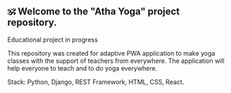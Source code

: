 ## 🕉 Welcome to the "Atha Yoga" project repository.

Educational project in progress

This repository was created for adaptive PWA application to make yoga classes with the support of teachers from everywhere. 
The application will help everyone to teach and to do yoga everywhere.

Stack: Python, Django, REST Framework, HTML, CSS, React.
